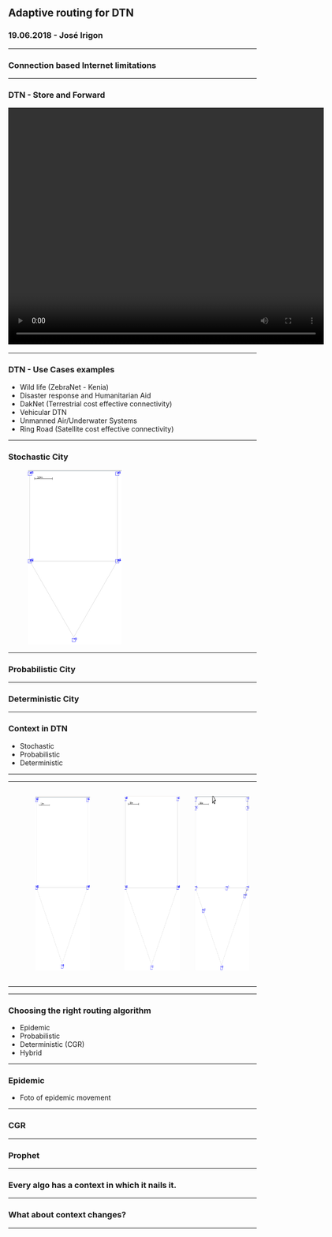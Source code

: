 
## Adaptive routing for DTN

### 19.06.2018 - José Irigon

---

### Connection based Internet limitations

---

### DTN - Store and Forward

<video width="640" height="480" controls>
  <source src="https://raw.githubusercontent.com/irigon/ASiCS_presentation/master/videos/dtn.mp4" type="video/mp4">
Your browser does not support the video tag.
</video>

---

### DTN - Use Cases examples

- Wild life (ZebraNet - Kenia)
- Disaster response and Humanitarian Aid
- DakNet (Terrestrial cost effective connectivity)
- Vehicular DTN
- Unmanned Air/Underwater Systems
- Ring Road (Satellite cost effective connectivity)

---

### Stochastic City

<figure>
<img src="https://raw.githubusercontent.com/irigon/ASiCS_presentation/master/figures/Stochastic.gif" alt= "Stochastic" width="190" height="354">
</figure>

---

### Probabilistic City

---

### Deterministic City

---

### Context in DTN

- Stochastic
- Probabilistic
- Deterministic

---


<div id="image-table">
<table>
<tr>
<td style="padding:15px">
<figure>
<img src="https://raw.githubusercontent.com/irigon/ASiCS_presentation/master/figures/Stochastic.gif" alt= "Stochastic" width="190" height="354">
</figure>
</td>
<td style="padding:15px">
<img src="https://raw.githubusercontent.com/irigon/ASiCS_presentation/master/figures/Probabilistic.gif" alt= "Probabilistic" width="190" height="354">
</td>
<td style="padding:15px">
<img src="https://raw.githubusercontent.com/irigon/ASiCS_presentation/master/figures/Deterministic.gif" alt= "Deterministic" width="190" height="354">
</td>
</tr>
</table>
</div>

---

### Choosing the right routing algorithm

- Epidemic
- Probabilistic
- Deterministic (CGR)
- Hybrid

---

### Epidemic

- Foto of epidemic movement

---

### CGR

---

### Prophet

---

### Every algo has a context in which it nails it.

---

### What about context changes?

---

